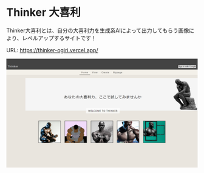 # Thinker 大喜利

Thinker大喜利とは、自分の大喜利力を生成系AIによって出力してもらう画像により、レベルアップするサイトです！

URL: https://thinker-ogiri.vercel.app/

![image](client/src/assets/home-image.png)